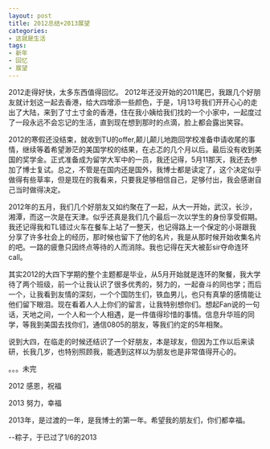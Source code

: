```yaml
---
layout: post
title: 2012总结+2013展望
categories:
- 这就是生活
tags:
- 新年
- 回忆
- 展望
---
```


2012走得好快，太多东西值得回忆。
2012年还没开始的2011尾巴，我跟几个好朋友就计划这一起去香港，给大四增添一些颜色，于是，1月13号我们开开心心的走出了大陆，来到了寸土寸金的香港，住在我小姨给我们找的一个小家中，一起度过了一段永远不会忘记的生活，直到现在想到那时的点滴，脸上都会露出笑容。

2012的寒假还没结束，就收到TU的offer,颠儿颠儿地跑回学校准备申请收尾的事情，继续等着希望渺茫的美国学校的结果，在忐忑的几个月以后。最后没有收到美国的奖学金。正式准备成为留学大军中的一员，我还记得，5月11那天，我还去参加了博士复试。总之，不管是在国内还是国外，我博士都是读定了，这个决定似乎做得有些草率，但是现在的我看来，只要我足够相信自己，足够付出，我会感谢自己当时做得决定。

2012年的五月，我们几个好朋友又如约聚在了一起，从大一开始，武汉，长沙，湘潭，而这一次是在天津。似乎还真是我们几个最后一次以学生的身份享受假期。我还记得我和TL错过火车在餐车上站了一整天，也记得路上一个保定的小哥跟我分享了许多社会上的经历，那时候也留下了他的名片，我是从那时候开始收集名片的吧。一路的疲惫只因终点等待的人而消除。我也记得在天大被彭sir夺命连环call。

其实2012的大四下学期的整个主题都是毕业，从5月开始就是连环的聚餐，我大学待了两个班级，前一个让我认识了很多优秀的，努力的，一起奋斗的同也学；而后一个，让我看到友情的深刻，一个个国防生们，铁血男儿，也只有真挚的感情能让他们留下眼泪。现在看着人人上你们的留言，让我特别想你们。想起Fan说的一句话，天地之间，一个人和一个人相遇，是一件值得珍惜的事情。信息升华班的同学，等我到美国去找你们，通信0805的朋友，等我们约定的5年相聚。

说到大四，在临走的时候还结识了一个好朋友，本是球友，但因为工作以后来读研，长我几岁，也特别照顾我，能遇到这样以为朋友也是非常值得开心的。

。。。未完

2012 感恩，祝福

2013 努力，幸福

2013年，是过渡的一年，是我博士的第一年。希望我的朋友们，你们都幸福。

--粽子，于已过了1/6的2013



